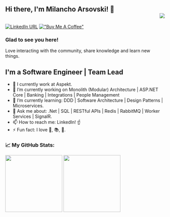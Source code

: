 ## Hi there, I'm Milancho Arsovski! 👋 <div align = 'right'>![](https://komarev.com/ghpvc/?username=milanch&color=blue)</div>

[![LinkedIn URL](https://img.shields.io/static/v1?color=blue&label=linkedin&logo=linkedin&logoColor=white&style=for-the-badge&message=Connect)](https://www.linkedin.com/in/milanchoarsovski/)
[!["Buy Me A Coffee"](https://www.buymeacoffee.com/assets/img/custom_images/orange_img.png)](https://www.buymeacoffee.com/milanco)


### Glad to see you here! 
Love interacting with the community, share knowledge and learn new things.

## **I'm a Software Engineer | Team Lead**

- 🏢 I currently work at Aspekt.
- 🔭 I’m currently working on Monolith (Modular) Architecture | ASP.NET Core | Banking | Integrations | People Management
- 🌱 I’m currently learning: DDD | Software Architecture | Design Patterns | Microservices.
- 💬 Ask me about: .Net | SQL | RESTful APIs | Redis | RabbitMQ | Worker Services | SignalR.
- 📫 How to reach me: LinkedIn! ☝️
- ⚡ Fun fact: I love 🏐, 📚, 🚴.


### 📈 My GitHub Stats:

<p>
  <img height="180em" src="https://github-readme-stats.vercel.app/api?username=milancho&show_icons=true&hide_border=true&&count_private=true&include_all_commits=true" />
  <img height="180em" src="https://github-readme-stats.vercel.app/api/top-langs/?username=milancho&show_icons=true&hide_border=true&layout=compact&langs_count=8&hide=javascript"/>
</p>

<!--
**Milancho/Milancho** is a ✨ _special_ ✨ repository because its `README.md` (this file) appears on your GitHub profile.

Here are some ideas to get you started:

- 🔭 I’m currently working on ...
- 🌱 I’m currently learning ...
- 👯 I’m looking to collaborate on ...
- 🤔 I’m looking for help with ...
- 💬 Ask me about ...
- 📫 How to reach me: ...
- 😄 Pronouns: ...



Awesome GitHub Profile README
https://github.com/abhisheknaiidu/awesome-github-profile-readme#tools


https://github.com/ikatyang/emoji-cheat-sheet/blob/master/README.md

emoji-cheat-sheet
<a href="https://www.linkedin.com/in/milanchoarsovski"><img src="https://img.shields.io/badge/linkedin-%230077B5.svg?&style=for-the-badge&logo=linkedin&logoColor=white" height=25></a>

-->





